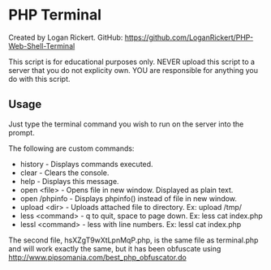 # PHP Terminal

Created by Logan Rickert. GitHub: https://github.com/LoganRickert/PHP-Web-Shell-Terminal

This script is for educational purposes only. NEVER upload this script to a server that you do not explicity own. YOU are responsible for anything you do with this script.

## Usage

Just type the terminal command you wish to run on the server into the prompt.

The following are custom commands:
- history - Displays commands executed.
- clear - Clears the console.
- help - Displays this message.
- open &lt;file&gt; - Opens file in new window. Displayed as plain text.
- open /phpinfo - Displays phpinfo() instead of file in new window.
- upload &lt;dir&gt; - Uploads attached file to directory. Ex: upload /tmp/
- less &lt;command&gt; - q to quit, space to page down. Ex: less cat index.php
- lessl &lt;command&gt; - less with line numbers. Ex: lessl cat index.php

The second file, hsXZgT9wXtLpnMqP.php, is the same file as terminal.php and will work exactly the same, but it has been obfuscate using http://www.pipsomania.com/best_php_obfuscator.do
